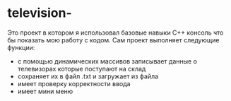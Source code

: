 # television- 
Это проект в котором я использовал базовые навыки С++ консоль что бы показать мою работу с кодом.
Сам проект выполняет следующие функции: 
- с помощью динамических массивов записывает данные о телевизорах которые поступают на склад
- сохраняет их в файл .txt и загружает из файла 
- имеет проверку корректности ввода 
- имеет мини меню
